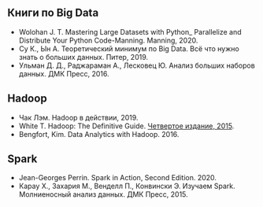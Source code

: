 ## Книги по Big Data
- Wolohan J. T. Mastering Large Datasets with Python_ Parallelize and Distribute Your Python Code-Manning. Manning, 2020.
- Су К., Ын А. Теоретический минимум по Big Data. Всё что нужно знать о больших данных. Питер, 2019.
- Ульман Д. Д., Раджараман А., Лесковец Ю. Анализ больших наборов данных. ДМК Пресс, 2016.


## Hadoop
- Чак Лэм. Hadoop в действии, 2019.
- White T. Hadoop: The Definitive Guide. [Четвертое издание, 2015](https://grut-computing.com/HadoopBook.pdf).
- Bengfort, Kim. Data Analytics with Hadoop. 2016.


## Spark
- Jean-Georges Perrin. Spark in Action, Second Edition. 2020.
- Карау Х., Захария М., Венделл П., Конвински Э. Изучаем Spark. Молниеносный анализ данных. ДМК Пресс, 2015.
